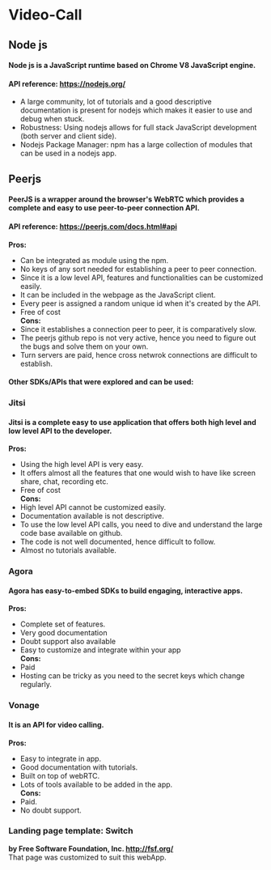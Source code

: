 # Video-Call
## Node js
#### Node js is a JavaScript runtime based on Chrome V8 JavaScript engine.
#### API reference: https://nodejs.org/
- A large community, lot of tutorials and a good descriptive documentation is present for nodejs which makes it easier to use and debug when stuck.
- Robustness: Using nodejs allows for full stack JavaScript development (both server and client side).
- Nodejs Package Manager: npm has a large collection of modules that can be used in a nodejs app.

## Peerjs
#### PeerJS is a wrapper around the browser's WebRTC which provides a complete and easy to use peer-to-peer connection API. 
#### API reference: https://peerjs.com/docs.html#api
**Pros:**
- Can be integrated as module using the npm.
- No keys of any sort needed for establishing a peer to peer connection.
- Since it is a low level API, features and functionalities can be customized easily.
- It can be included in the webpage as the JavaScript client.
- Every peer is assigned a random unique id when it's created by the API.
- Free of cost   
**Cons:**
- Since it establishes a connection peer to peer, it is comparatively slow.
- The peerjs github repo is not very active, hence you need to figure out the bugs and solve them on your own.
- Turn servers are paid, hence cross netwrok connections are difficult to establish.

#### Other SDKs/APIs that were explored and can be used:

### Jitsi
#### Jitsi is a complete easy to use application that offers both high level and low level API to the developer.
**Pros:**
- Using the high level API is very easy.
- It offers almost all the features that one would wish to have like screen share, chat, recording etc.
- Free of cost   
**Cons:**
- High level API cannot be customized easily.
- Documentation available is not descriptive.
- To use the low level API calls, you need to dive and understand the large code base available on github.
- The code is not well documented, hence difficult to follow.
- Almost no tutorials available.

### Agora
#### Agora has easy-to-embed SDKs to build engaging, interactive apps.
**Pros:**
- Complete set of features.
- Very good documentation
- Doubt support also available
- Easy to customize and integrate within your app    
**Cons:**
- Paid
- Hosting can be tricky as you need to the secret keys which change regularly.

### Vonage
#### It is an API for video calling.
**Pros:**
- Easy to integrate in app.
- Good documentation with tutorials.
- Built on top of webRTC.
- Lots of tools available to be added in the app.   
**Cons:**
- Paid.
- No doubt support.

### Landing page template: Switch
**by Free Software Foundation, Inc. <http://fsf.org/>**   
That page was customized to suit this webApp.

